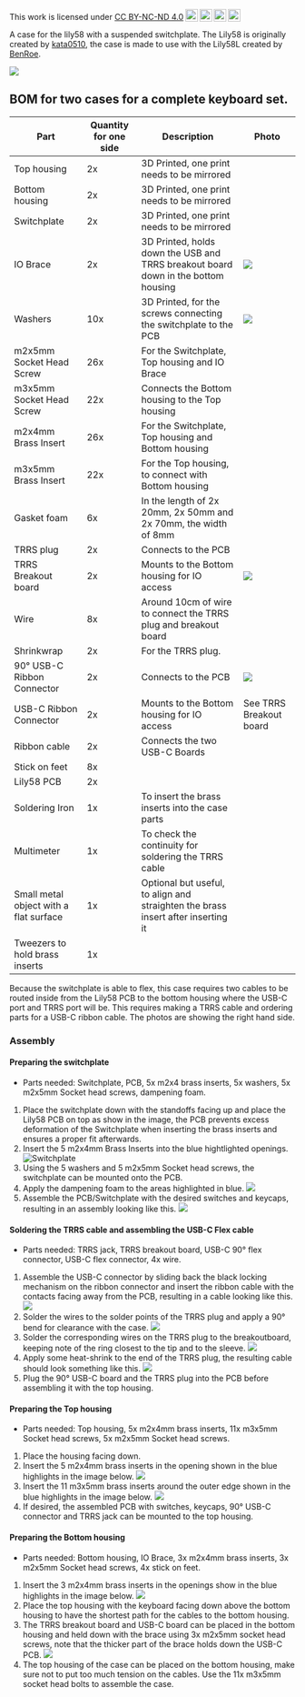  <p xmlns:cc="http://creativecommons.org/ns#" >This work is licensed under <a href="https://creativecommons.org/licenses/by-nc-nd/4.0/?ref=chooser-v1" target="_blank" rel="license noopener noreferrer" style="display:inline-block;">CC BY-NC-ND 4.0<img style="height:22px!important;margin-left:3px;vertical-align:text-bottom;" src="https://mirrors.creativecommons.org/presskit/icons/cc.svg?ref=chooser-v1" alt=""><img style="height:22px!important;margin-left:3px;vertical-align:text-bottom;" src="https://mirrors.creativecommons.org/presskit/icons/by.svg?ref=chooser-v1" alt=""><img style="height:22px!important;margin-left:3px;vertical-align:text-bottom;" src="https://mirrors.creativecommons.org/presskit/icons/nc.svg?ref=chooser-v1" alt=""><img style="height:22px!important;margin-left:3px;vertical-align:text-bottom;" src="https://mirrors.creativecommons.org/presskit/icons/nd.svg?ref=chooser-v1" alt=""></a></p> 

A case for the lily58 with a suspended switchplate. The Lily58 is originally created by [kata0510](https://github.com/kata0510), the case is made to use with the Lily58L created by [BenRoe](https://github.com/BenRoe).

![](https://github.com/SineScire/LilyCase/blob/67452ea44ff2f6d6c83ab36c8d1c95dc17c37ed3/Images/Angle%20view.jpg)

## BOM for two cases for a complete keyboard set.

| Part | Quantity for one side | Description | Photo |
| ---- | -------- | ----------- | --- |
| Top housing | 2x | 3D Printed, one print needs to be mirrored |
| Bottom housing | 2x | 3D Printed, one print needs to be mirrored |
| Switchplate | 2x | 3D Printed, one print needs to be mirrored |
| IO Brace | 2x | 3D Printed, holds down the USB and TRRS breakout board down in the bottom housing | ![](https://github.com/SineScire/LilyCase/blob/bd04925a0f7e573289788de1d8b8854aa9a3e55a/Images/Brace.jpg) |
| Washers | 10x | 3D Printed, for the screws connecting the switchplate to the PCB | ![](https://github.com/SineScire/LilyCase/blob/bd04925a0f7e573289788de1d8b8854aa9a3e55a/Images/Washer.jpg) |
| m2x5mm Socket Head Screw | 26x | For the Switchplate, Top housing and IO Brace |
| m3x5mm Socket Head Screw | 22x | Connects the Bottom housing to the Top housing |
| m2x4mm Brass Insert | 26x | For the Switchplate, Top housing and Bottom housing |
| m3x5mm Brass Insert | 22x | For the Top housing, to connect with Bottom housing |
| Gasket foam | 6x | In the length of 2x 20mm, 2x 50mm and 2x 70mm, the width of 8mm |
| TRRS plug | 2x | Connects to the PCB |
| TRRS Breakout board | 2x | Mounts to the Bottom housing for IO access | ![](https://github.com/SineScire/LilyCase/blob/bd04925a0f7e573289788de1d8b8854aa9a3e55a/Images/USB-C%20and%20TRRS.jpg) |
| Wire | 8x | Around 10cm of wire to connect the TRRS plug and breakout board |
| Shrinkwrap | 2x | For the TRRS plug. |
| 90° USB-C Ribbon Connector | 2x | Connects to the PCB | ![](https://github.com/SineScire/LilyCase/blob/a0095cbd26be3239dec1c03cc9cdd155c50838e4/Images/90degree%20USB-C.jpg)
| USB-C Ribbon Connector | 2x | Mounts to the Bottom housing for IO access | See TRRS Breakout board |
| Ribbon cable | 2x | Connects the two USB-C Boards |
| Stick on feet | 8x |
| Lily58 PCB | 2x |
| Soldering Iron | 1x | To insert the brass inserts into the case parts |
| Multimeter | 1x | To check the continuity for soldering the TRRS cable |
| Small metal object with a flat surface | 1x | Optional but useful, to align and straighten the brass insert after inserting it |
| Tweezers to hold brass inserts | 1x |

Because the switchplate is able to flex, this case requires two cables to be routed inside from the Lily58 PCB to the bottom housing where the USB-C port and TRRS port will be. This requires making a TRRS cable and ordering parts for a USB-C ribbon cable.
The photos are showing the right hand side.

### Assembly

#### Preparing the switchplate
* Parts needed: Switchplate, PCB, 5x m2x4 brass inserts, 5x washers, 5x m2x5mm Socket head screws, dampening foam.
1. Place the switchplate down with the standoffs facing up and place the Lily58 PCB on top as show in the image, the PCB prevents excess deformation of the Switchplate when inserting the brass inserts and ensures a proper fit afterwards.
2. Insert the 5 m2x4mm Brass Inserts into the blue hightlighted openings.
![Switchplate](https://github.com/SineScire/LilyCase/blob/f742c73ddb7eaefbcd8f68132b50881ada31b136/Images/Insert%205x%20m2x4mm%20brass%20inserts%20into%20switchplate.jpg)
3. Using the 5 washers and 5 m2x5mm Socket head screws, the switchplate can be mounted onto the PCB.
4. Apply the dampening foam to the areas highlighted in blue.
![](https://github.com/SineScire/LilyCase/blob/90f54d0df92699f66692af860c6c79015507a384/Images/Dampening%20foam%20spots.jpg)
5. Assemble the PCB/Switchplate with the desired switches and keycaps, resulting in an assembly looking like this.
![](https://github.com/SineScire/LilyCase/blob/9a0e8c2ce669bf5005cfb7baed4aae24dbb11a6b/Images/Assembled%20Switchplate.png)

#### Soldering the TRRS cable and assembling the USB-C Flex cable
* Parts needed: TRRS jack, TRRS breakout board, USB-C 90° flex connector, USB-C flex connector, 4x wire.
1. Assemble the USB-C connector by sliding back the black locking mechanism on the ribbon connector and insert the ribbon cable with the contacts facing away from the PCB, resulting in a cable looking like this.
![](https://github.com/SineScire/LilyCase/blob/3258ab2884d4ba8946a00fd531a2db8299b42a82/Images/USB-C%20Flex%20cable.jpg)
2. Solder the wires to the solder points of the TRRS plug and apply a 90° bend for clearance with the case.
![](https://github.com/SineScire/LilyCase/blob/3258ab2884d4ba8946a00fd531a2db8299b42a82/Images/TRRS%20plug.jpg)
3. Solder the corresponding wires on the TRRS plug to the breakoutboard, keeping note of the ring closest to the tip and to the sleeve.
![](https://github.com/SineScire/LilyCase/blob/3258ab2884d4ba8946a00fd531a2db8299b42a82/Images/Breakout%20board.jpg)
4. Apply some heat-shrink to the end of the TRRS plug, the resulting cable should look something like this.
![](https://github.com/SineScire/LilyCase/blob/3258ab2884d4ba8946a00fd531a2db8299b42a82/Images/TRRS%20Cable.jpg)
5. Plug the 90° USB-C board and the TRRS plug into the PCB before assembling it with the top housing.

#### Preparing the Top housing
* Parts needed: Top housing, 5x m2x4mm brass inserts, 11x m3x5mm Socket head screws, 5x m2x5mm Socket head screws.
1. Place the housing facing down.
2. Insert the 5 m2x4mm brass inserts in the opening shown in the blue highlights in the image below.
![](https://github.com/SineScire/LilyCase/blob/bd04925a0f7e573289788de1d8b8854aa9a3e55a/Images/Insert%205x%20m2x4mm%20brass%20inserts%20into%20top%20housing.jpg)
3. Insert the 11 m3x5mm brass inserts around the outer edge shown in the blue highlights in the image below.
![](https://github.com/SineScire/LilyCase/blob/bd04925a0f7e573289788de1d8b8854aa9a3e55a/Images/Insert%2011x%20m3x5mm%20brass%20inserts%20into%20top%20housing.jpg)
4. If desired, the assembled PCB with switches, keycaps, 90° USB-C connector and TRRS jack can be mounted to the top housing.

#### Preparing the Bottom housing
* Parts needed: Bottom housing, IO Brace, 3x m2x4mm brass inserts, 3x m2x5mm Socket head screws, 4x stick on feet.
1. Insert the 3 m2x4mm brass inserts in the openings show in the blue highlights in the image below.
![](https://github.com/SineScire/LilyCase/blob/c84eab74e7b79bf375c6481fb5333822dabd0113/Images/Insert%203x%20m2x4mm%20brass%20inserts%20into%20bottom%20housing.jpg)
2. Place the top housing with the keyboard facing down above the bottom housing to have the shortest path for the cables to the bottom housing.
3. The TRRS breakout board and USB-C board can be placed in the bottom housing and held down with the brace using 3x m2x5mm socket head screws, note that the thicker part of the brace holds down the USB-C PCB.
![](https://github.com/SineScire/LilyCase/blob/4bcbec4c719c17594ee39ae533747c1e9570fcb9/Images/IO.jpg)
4. The top housing of the case can be placed on the bottom housing, make sure not to put too much tension on the cables. Use the 11x m3x5mm socket head bolts to assemble the case.
